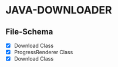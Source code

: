 # JAVA-DOWNLOADER

## File-Schema
- [x] Download Class
- [x] ProgressRenderer Class
- [x] Download Class